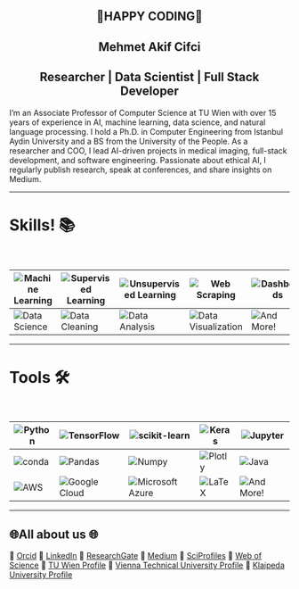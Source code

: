 <h2 align="center"> 🌟HAPPY CODING🌟 </h2>
<h2 align="center">  Mehmet Akif Cifci</h2>
<h2 align="center"> Researcher | Data Scientist | Full Stack Developer</h2>

I’m an Associate Professor of Computer Science at TU Wien with over 15 years of experience in AI, machine learning, data science, and natural language processing. I hold a Ph.D. in Computer Engineering from Istanbul Aydin University and a BS from the University of the People.
As a researcher and COO, I lead AI-driven projects in medical imaging, full-stack development, and software engineering. Passionate about ethical AI, I regularly publish research, speak at conferences, and share insights on Medium.

<hr>



<h1>Skills! 📚 </h1>
<Br>
  
|![Machine Learning](https://img.shields.io/badge/Machine%20Learning-brightgreen?style=for-the-badge)|![Supervised Learning](https://img.shields.io/badge/ML-Supervised%20Learning-brightgreen?style=for-the-badge)|![Unsupervised Learning](https://img.shields.io/badge/ML-Unsupervised%20Learning-brightgreen?style=for-the-badge)|![Web Scraping](https://img.shields.io/badge/Web%20Scraping-red?style=for-the-badge)|![Dashboards](https://img.shields.io/badge/Dashboards-red?style=for-the-badge)|
|---|---|---|---|---|
|![Data Science](https://img.shields.io/badge/Data%20Science-blue?style=for-the-badge)|![Data Cleaning](https://img.shields.io/badge/DS-Data%20Cleaning-blue?style=for-the-badge)|![Data Analysis](https://img.shields.io/badge/DS-Data%20Analysis-blue?style=for-the-badge)|![Data Visualization](https://img.shields.io/badge/DS-Data%20Visualization-blue?style=for-the-badge)|![And More!](https://img.shields.io/badge/And%20More!-yellow?style=for-the-badge)|
  
<hr>

<h1>Tools 🛠️</h1>
<Br>
 
|![Python](https://img.shields.io/badge/Python-FFD43B?style=for-the-badge&logo=python&logoColor=darkgreen)|![TensorFlow](https://img.shields.io/badge/TensorFlow-FF6F00?style=for-the-badge&logo=TensorFlow&logoColor=white)|![scikit-learn](https://img.shields.io/badge/scikit_learn-F7931E?style=for-the-badge&logo=scikit-learn&logoColor=white)|![Keras](https://img.shields.io/badge/Keras-D00000?style=for-the-badge&logo=Keras&logoColor=white)|![Jupyter](https://img.shields.io/badge/Jupyter-F37626.svg?&style=for-the-badge&logo=Jupyter&logoColor=white)|
|---|---|---|---|---|
|![conda](https://img.shields.io/badge/conda-342B029.svg?&style=for-the-badge&logo=anaconda&logoColor=white)|![Pandas](https://img.shields.io/badge/Pandas-2C2D72?style=for-the-badge&logo=pandas&logoColor=white)|![Numpy](https://img.shields.io/badge/Numpy-777BB4?style=for-the-badge&logo=numpy&logoColor=white)|![Plotly](https://img.shields.io/badge/Plotly-239120?style=for-the-badge&logo=plotly&logoColor=white)|![Java](https://img.shields.io/badge/Java-007396?style=for-the-badge&logo=java&logoColor=white)|
|![AWS](https://img.shields.io/badge/AWS-232F3E?style=for-the-badge&logo=amazon-aws&logoColor=white)|![Google Cloud](https://img.shields.io/badge/Google%20Cloud-4285F4?style=for-the-badge&logo=google-cloud&logoColor=white)|![Microsoft Azure](https://img.shields.io/badge/Microsoft_Azure-0089D6?style=for-the-badge&logo=microsoft-azure&logoColor=white)|![LaTeX](https://img.shields.io/badge/LaTeX-008080?style=for-the-badge&logo=latex&logoColor=white)|![And More!](https://img.shields.io/badge/And%20More!-yellow?style=for-the-badge)|
  
<hr>


## 🌐All about us 🌐

🔗 [Orcid](https://orcid.org/0000-0002-6439-8826)
🔗 [LinkedIn](https://www.linkedin.com/in/themanoftalent/)
🔗 [ResearchGate](https://www.researchgate.net/profile/Mehmet-Akif-Cifci)
🔗 [Medium](https://medium.com/@themanoftalent)
🔗 [SciProfiles](https://sciprofiles.com/profile/2455737)
🔗 [Web of Science](https://www.webofscience.com/wos/author/record/1793126)
🔗 [TU Wien Profile](https://www.dap.tuwien.ac.at/person/oid:25266453)
🔗 [Vienna Technical University  Profile](https://ecolopes.org/members)
🔗 [Klaipeda University Profile](https://www.kvk.lt/asmuo/mehmet-akif-cifci/)
